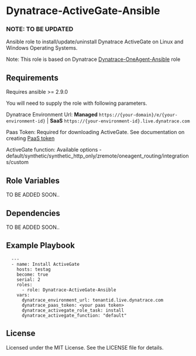 Dynatrace-ActiveGate-Ansible
=========
### NOTE: TO BE UPDATED

Ansible role to install/update/uninstall Dynatrace ActiveGate on Linux and Windows Operating Systems.

Note: This role is based on Dynatrace [Dynatrace-OneAgent-Ansible](https://github.com/Dynatrace/Dynatrace-OneAgent-Ansible) role

Requirements
------------

Requires ansible >= 2.9.0

You will need to supply the role with following parameters.

Dynatrace Environment Url: **Managed** `https://{your-domain}/e/{your-environment-id}` |  **SaaS** `https://{your-environment-id}.live.dynatrace.com`

Paas Token: Required for downloading ActiveGate. See documentation on creating [PaaS token](https://www.dynatrace.com/support/help/shortlink/kubernetes-applications)

ActiveGate function: Available options - default/synthetic/synthetic_http_only/zremote/oneagent_routing/integrations/custom

Role Variables
--------------

 TO BE ADDED SOON..

Dependencies
------------

 TO BE ADDED SOON..

Example Playbook
----------------
```
  ---
  - name: Install ActiveGate
    hosts: testag
    become: true
    serial: 2
    roles:
      - role: Dynatrace-ActiveGate-Ansible
    vars:
      dynatrace_environment_url: tenantid.live.dynatrace.com
      dynatrace_paas_token: <your paas token>
      dynatrace_activegate_role_task: install
      dynatrace_activegate_function: "default"
```

License
-------

Licensed under the MIT License. See the LICENSE file for details.
